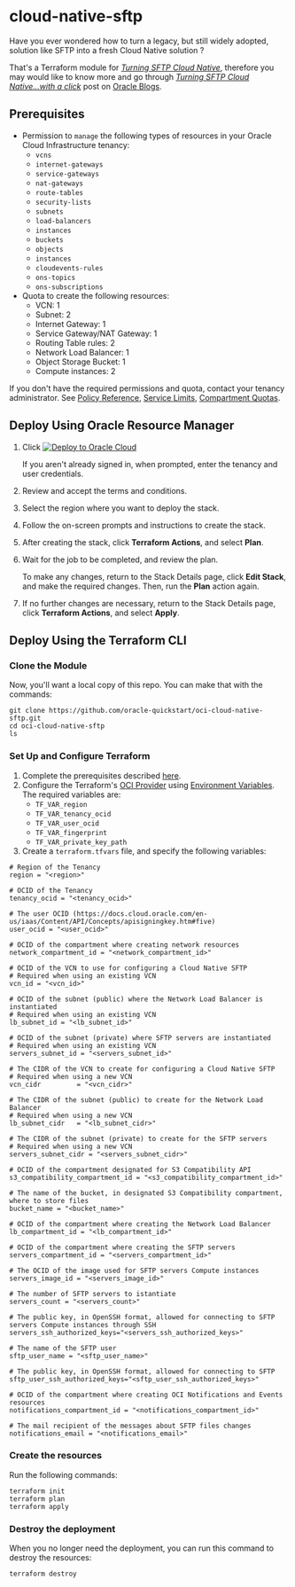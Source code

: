 # cloud-native-sftp
Have you ever wondered how to turn a legacy, but still widely adopted, solution like SFTP into a fresh Cloud Native solution ?

That's a Terraform module for [_Turning SFTP Cloud Native_](https://blogs.oracle.com/cloud-infrastructure/post/turning-sftp-cloud-native), therefore you may would like to know more and go through [_Turning SFTP Cloud Native...with a click_](https://blogs.oracle.com/cloud-infrastructure/post/turning-sftp-cloud-native-with-a-click) post on [Oracle Blogs](https://blogs.oracle.com/).

## Prerequisites
- Permission to `manage` the following types of resources in your Oracle Cloud Infrastructure tenancy:
  - `vcns`
  - `internet-gateways`
  - `service-gateways`
  - `nat-gateways`
  - `route-tables`
  - `security-lists`
  - `subnets`
  - `load-balancers`
  - `instances`
  - `buckets`
  - `objects`
  - `instances`
  - `cloudevents-rules`
  - `ons-topics`
  - `ons-subscriptions`
- Quota to create the following resources:
  - VCN: 1
  - Subnet: 2
  - Internet Gateway: 1
  - Service Gateway/NAT Gateway: 1
  - Routing Table rules: 2
  - Network Load Balancer: 1
  - Object Storage Bucket: 1
  - Compute instances: 2

If you don't have the required permissions and quota, contact your tenancy administrator. See [Policy Reference](https://docs.cloud.oracle.com/en-us/iaas/Content/Identity/Reference/policyreference.htm), [Service Limits](https://docs.cloud.oracle.com/en-us/iaas/Content/General/Concepts/servicelimits.htm), [Compartment Quotas](https://docs.cloud.oracle.com/iaas/Content/General/Concepts/resourcequotas.htm).

## Deploy Using Oracle Resource Manager
1. Click [![Deploy to Oracle Cloud](https://oci-resourcemanager-plugin.plugins.oci.oraclecloud.com/latest/deploy-to-oracle-cloud.svg)](https://cloud.oracle.com/resourcemanager/stacks/create?region=home&zipUrl=https://github.com/oracle-quickstart/oci-cloud-native-sftp/releases/download/latest/oci-cloud-native-sftp-stack-latest.zip)

    If you aren't already signed in, when prompted, enter the tenancy and user credentials.

2. Review and accept the terms and conditions.

3. Select the region where you want to deploy the stack.

4. Follow the on-screen prompts and instructions to create the stack.

5. After creating the stack, click **Terraform Actions**, and select **Plan**.

6. Wait for the job to be completed, and review the plan.

    To make any changes, return to the Stack Details page, click **Edit Stack**, and make the required changes. Then, run the **Plan** action again.

7. If no further changes are necessary, return to the Stack Details page, click **Terraform Actions**, and select **Apply**.

## Deploy Using the Terraform CLI
### Clone the Module
Now, you'll want a local copy of this repo. You can make that with the commands:

    git clone https://github.com/oracle-quickstart/oci-cloud-native-sftp.git
    cd oci-cloud-native-sftp
    ls

### Set Up and Configure Terraform
1. Complete the prerequisites described [here](https://github.com/cloud-partners/oci-prerequisites).
2. Configure the Terraform's [OCI Provider](https://registry.terraform.io/providers/hashicorp/oci/latest/docs) using [Environment Variables](https://docs.oracle.com/en-us/iaas/Content/API/SDKDocs/terraformproviderconfiguration.htm#environmentVariables). The required variables are:
   - `TF_VAR_region`
   - `TF_VAR_tenancy_ocid`
   - `TF_VAR_user_ocid`
   - `TF_VAR_fingerprint`
   - `TF_VAR_private_key_path`
3. Create a `terraform.tfvars` file, and specify the following variables:
```
# Region of the Tenancy
region = "<region>"

# OCID of the Tenancy
tenancy_ocid = "<tenancy_ocid>"

# The user OCID (https://docs.cloud.oracle.com/en-us/iaas/Content/API/Concepts/apisigningkey.htm#five)
user_ocid = "<user_ocid>"

# OCID of the compartment where creating network resources
network_compartment_id = "<network_compartment_id>"

# OCID of the VCN to use for configuring a Cloud Native SFTP
# Required when using an existing VCN
vcn_id = "<vcn_id>"

# OCID of the subnet (public) where the Network Load Balancer is instantiated
# Required when using an existing VCN
lb_subnet_id = "<lb_subnet_id>"

# OCID of the subnet (private) where SFTP servers are instantiated
# Required when using an existing VCN
servers_subnet_id = "<servers_subnet_id>"

# The CIDR of the VCN to create for configuring a Cloud Native SFTP
# Required when using a new VCN
vcn_cidr         = "<vcn_cidr>"

# The CIDR of the subnet (public) to create for the Network Load Balancer
# Required when using a new VCN
lb_subnet_cidr   = "<lb_subnet_cidr>"

# The CIDR of the subnet (private) to create for the SFTP servers
# Required when using a new VCN
servers_subnet_cidr = "<servers_subnet_cidr>"

# OCID of the compartment designated for S3 Compatibility API
s3_compatibility_compartment_id	= "<s3_compatibility_compartment_id>"

# The name of the bucket, in designated S3 Compatibility compartment, where to store files
bucket_name = "<bucket_name>"

# OCID of the compartment where creating the Network Load Balancer
lb_compartment_id = "<lb_compartment_id>"

# OCID of the compartment where creating the SFTP servers
servers_compartment_id = "<servers_compartment_id>"

# The OCID of the image used for SFTP servers Compute instances
servers_image_id = "<servers_image_id>"

# The number of SFTP servers to istantiate
servers_count = "<servers_count>"

# The public key, in OpenSSH format, allowed for connecting to SFTP servers Compute instances through SSH
servers_ssh_authorized_keys="<servers_ssh_authorized_keys>"

# The name of the SFTP user
sftp_user_name = "<sftp_user_name>"

# The public key, in OpenSSH format, allowed for connecting to SFTP
sftp_user_ssh_authorized_keys="<sftp_user_ssh_authorized_keys>"

# OCID of the compartment where creating OCI Notifications and Events resources
notifications_compartment_id = "<notifications_compartment_id>"

# The mail recipient of the messages about SFTP files changes
notifications_email = "<notifications_email>"
````

### Create the resources
Run the following commands:

    terraform init
    terraform plan
    terraform apply

### Destroy the deployment
When you no longer need the deployment, you can run this command to destroy the resources:

    terraform destroy